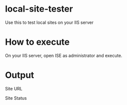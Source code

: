 # local-site-tester
Use this to test local sites on your IIS server

# How to execute
On your IIS server, open ISE as administrator and execute.

# Output
Site URL

Site Status
